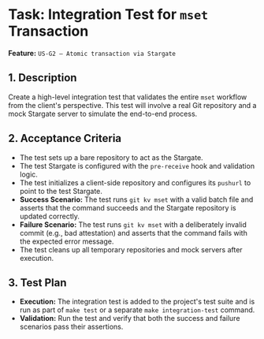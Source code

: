 # Task: Integration Test for `mset` Transaction

**Feature:** `US-G2 — Atomic transaction via Stargate`

## 1. Description

Create a high-level integration test that validates the entire `mset` workflow from the client's perspective. This test will involve a real Git repository and a mock Stargate server to simulate the end-to-end process.

## 2. Acceptance Criteria

- The test sets up a bare repository to act as the Stargate.
- The test Stargate is configured with the `pre-receive` hook and validation logic.
- The test initializes a client-side repository and configures its `pushurl` to point to the test Stargate.
- **Success Scenario:** The test runs `git kv mset` with a valid batch file and asserts that the command succeeds and the Stargate repository is updated correctly.
- **Failure Scenario:** The test runs `git kv mset` with a deliberately invalid commit (e.g., bad attestation) and asserts that the command fails with the expected error message.
- The test cleans up all temporary repositories and mock servers after execution.

## 3. Test Plan

- **Execution:** The integration test is added to the project's test suite and is run as part of `make test` or a separate `make integration-test` command.
- **Validation:** Run the test and verify that both the success and failure scenarios pass their assertions.
